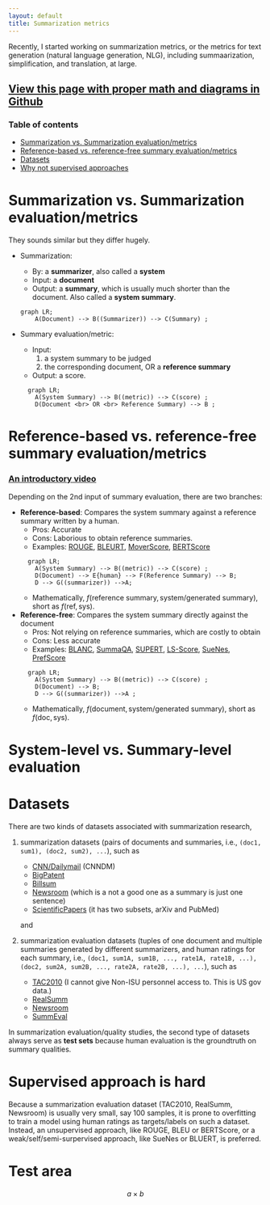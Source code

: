 ```yaml
---
layout: default
title: Summarization metrics
---
```


Recently, I started working on summarization metrics, or the metrics for text generation (natural language generation, NLG), including summaarization, simplification, and translation, at large. 

## [View this page with proper math and diagrams in Github](https://github.com/forrestbao/forrestbao.github.io/blob/main/summarization_metrics.md)



### Table of contents 
* [Summarization vs. Summarization evaluation/metrics](#summarization-vs-summarization-evaluationmetrics)
* [Reference-based vs. reference-free summary evaluation/metrics](#reference-based-vs-reference-free-summary-evaluationmetrics)
* [Datasets](#datasets)
* [Why not supervised approaches](#supervised-approach-is-hard)

# Summarization vs. Summarization evaluation/metrics

They sounds similar but they differ hugely. 

* Summarization: 
  - By: a **summarizer**, also called a **system**
  - Input: a **document**
  - Output: a **summary**, which is usually much shorter than the document. Also called a **system summary**. 

  ```mermaid
  graph LR;
      A(Document) --> B((Summarizer)) --> C(Summary) ;
  ```
* Summary evaluation/metric:
  - Input: 
    1. a system summary to be judged
    2. the corresponding document, OR a **reference summary**
  - Output: a score. 
  ```mermaid
    graph LR;
      A(System Summary) --> B((metric)) --> C(score) ;
      D(Document <br> OR <br> Reference Summary) --> B ;
  ```

# Reference-based vs. reference-free summary evaluation/metrics

### [An introductory video](https://www.youtube.com/watch?v=8ZOLdySNuMQ)

Depending on the 2nd input of summary evaluation, there are two branches:
* **Reference-based**: Compares the system summary against a reference summary written by a human. 
  - Pros: Accurate
  - Cons: Laborious to obtain reference summaries. 
  - Examples: [ROUGE](https://en.wikipedia.org/wiki/ROUGE_(metric)), [BLEURT](https://ai.googleblog.com/2020/05/evaluating-natural-language-generation.html), [MoverScore](https://github.com/AIPHES/emnlp19-moverscore), [BERTScore](https://github.com/Tiiiger/bert_score)
  ```mermaid
    graph LR;
      A(System Summary) --> B((metric)) --> C(score) ;
      D(Document) --> E{human} --> F(Reference Summary) --> B;
      D --> G((summarizer)) -->A;
  ```
  - Mathematically, $f(\text{reference summary}, \text{system/generated summary})$, short as $f(\text{ref}, \text{sys})$. 
* **Reference-free**: Compares the system summary directly against the document
  - Pros: Not relying on reference summaries, which are costly to obtain
  - Cons: Less accurate 
  - Examples: [BLANC](https://github.com/PrimerAI/blanc), [SummaQA](https://github.com/ThomasScialom/summa-qa), [SUPERT](https://github.com/yg211/acl20-ref-free-eval), [LS-Score](https://github.com/whl97/LS-Score), [SueNes](https://aclanthology.org/2022.naacl-main.175/), [PrefScore](https://openreview.net/pdf?id=BAuigajYY57)
  ```mermaid
    graph LR;
      A(System Summary) --> B((metric)) --> C(score) ;
      D(Document) --> B;
      D --> G((summarizer)) -->A ;
  ```
  - Mathematically, $f(\text{document}, \text{system/generated summary})$, short as $f(\text{doc}, \text{sys})$. 

# System-level vs. Summary-level evaluation 

# Datasets
There are two kinds of datasets associated with summarization research, 
1. summarization datasets (pairs of documents and summaries, i.e., `(doc1, sum1), (doc2, sum2), ...`), such as 
   * [CNN/Dailymail](https://www.tensorflow.org/datasets/catalog/cnn_dailymail) (CNNDM)
   * [BigPatent](https://www.tensorflow.org/datasets/catalog/big_patent)
   * [Billsum](https://www.tensorflow.org/datasets/catalog/billsum)
   * [Newsroom](https://www.tensorflow.org/datasets/catalog/newsroom) (which is a not a good one as a summary is just one sentence)
   * [ScientificPapers](https://www.tensorflow.org/datasets/catalog/scientific_papers) (it has two subsets, arXiv and PubMed)
   
   and 
2. summarization evaluation datasets (tuples of one document and multiple summaries generated by different summarizers, and human ratings for each summary, i.e., `(doc1, sum1A, sum1B, ..., rate1A, rate1B, ...), (doc2, sum2A, sum2B, ..., rate2A, rate2B, ...), ...`), such as 
   * [TAC2010](https://tac.nist.gov//2010/) (I cannot give Non-ISU personnel access to. This is US gov data.)
   * [RealSumm](https://github.com/neulab/REALSumm)
   * [Newsroom](https://github.com/lil-lab/newsroom/) 
   * [SummEval](https://github.com/Yale-LILY/SummEval)

In summarization evaluation/quality studies, the second type of datasets always serve as **test sets** because human evaluation is the groundtruth on summary qualities. 

# Supervised approach is hard 
Because a summarization evaluation dataset (TAC2010, RealSumm, Newsroom) is usually very small, say 100 samples, it is prone to overfitting to train a model using human ratings as targets/labels on such a dataset. Instead, an unsupervised approach, like ROUGE, BLEU or BERTScore, or a weak/self/semi-surpervised approach, like SueNes or BLUERT, is preferred. 

# Test area
$$ a \times b $$
